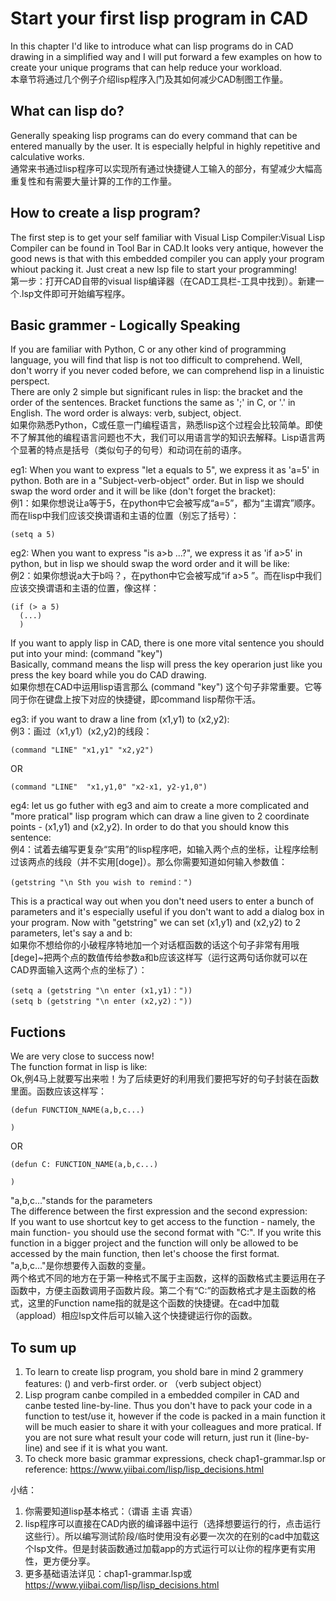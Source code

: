 
# Start your first lisp program in CAD
In this chapter I'd like to introduce what can lisp programs do in CAD drawing in a simplified way and I will put forward a few examples on how to create your unique programs that can help reduce your workload.  
本章节将通过几个例子介绍lisp程序入门及其如何减少CAD制图工作量。  
## What can lisp do?
Generally speaking lisp programs can do every command that can be entered manually by the user. It is especially helpful in highly repetitive and calculative works.  
通常来书通过lisp程序可以实现所有通过快捷键人工输入的部分，有望减少大幅高重复性和有需要大量计算的工作的工作量。  
## How to create a lisp program?
The first step is to get your self familiar with Visual Lisp Compiler:Visual Lisp Compiler can be found in Tool Bar in CAD.It looks very antique, however the good news is that with this embedded compiler you can apply your program whiout packing it. Just creat a new lsp file to start your programming!  
第一步：打开CAD自带的visual lisp编译器（在CAD工具栏-工具中找到）。新建一个.lsp文件即可开始编写程序。  
## Basic grammer - Logically Speaking
If you are familiar with Python, C or any other kind of programming language, you will find that lisp is not too difficult to comprehend. Well, don't worry if you never coded before, we can comprehend lisp in a linuistic perspect.  
There are only 2 simple but significant rules in lisp: the bracket and the order of the sentences.  Bracket functions the same as ';' in C, or '.' in English. The word order is always: verb, subject, object.  
如果你熟悉Python，C或任意一门编程语言，熟悉lisp这个过程会比较简单。即使不了解其他的编程语言问题也不大，我们可以用语言学的知识去解释。Lisp语言两个显著的特点是括号（类似句子的句号）和动词在前的语序。
  
eg1: When you want to express "let a equals to 5", we express it as 'a=5' in python. Both are in a "Subject-verb-object" order. But in lisp we should swap the word order and it will be like (don't forget the bracket):  
例1：如果你想说让a等于5，在python中它会被写成“a=5”，都为“主谓宾”顺序。而在lisp中我们应该交换谓语和主语的位置（别忘了括号）：  
```
(setq a 5) 
```
eg2: When you want to express "is a>b ...?", we express it as 'if a>5' in python, but in lisp we should swap the word order and it will be like:  
例2：如果你想说a大于b吗？，在python中它会被写成“if a>5 ”。而在lisp中我们应该交换谓语和主语的位置，像这样：
```
(if (> a 5) 
  (...)
  )
```
If you want to apply lisp in CAD, there is one more vital sentence you should put into your mind: (command "key")  
Basically, command means the lisp will press the key operarion just like you press the key board while you do CAD drawing.  
如果你想在CAD中运用lisp语言那么 (command "key")  这个句子非常重要。它等同于你在键盘上按下对应的快捷键，即command lisp帮你干活。  
  
eg3: if you want to draw a line from (x1,y1) to (x2,y2):  
例3：画过（x1,y1）(x2,y2)的线段：
```
(command "LINE" "x1,y1" "x2,y2")  
```
OR  
```
(command "LINE"  "x1,y1,0" "x2-x1, y2-y1,0")  
```
eg4: let us go futher with eg3 and aim to create a more complicated and "more pratical" lisp program which can draw a line given to 2 coordinate points - (x1,y1) and (x2,y2). In order to do that you should know this sentence:  
例4：试着去编写更复杂“实用”的lisp程序吧，如输入两个点的坐标，让程序绘制过该两点的线段（并不实用[doge]）。那么你需要知道如何输入参数值：
```
(getstring "\n Sth you wish to remind：")
```
This is a practical way out when you don't need users to enter a bunch of parameters and it's especially useful if you don't want to add a dialog box in your program. Now with "getstring" we can set (x1,y1) and (x2,y2) to 2 parameters, let's say a and b:  
如果你不想给你的小破程序特地加一个对话框函数的话这个句子非常有用哦[dege]~把两个点的数值传给参数a和b应该这样写（运行这两句话你就可以在CAD界面输入这两个点的坐标了）：
```
(setq a (getstring "\n enter (x1,y1)："))
(setq b (getstring "\n enter (x2,y2)："))
```
## Fuctions
We are very close to success now!  
The function format in lisp is like:  
Ok,例4马上就要写出来啦！为了后续更好的利用我们要把写好的句子封装在函数里面。函数应该这样写：
```
(defun FUNCTION_NAME(a,b,c...)

)
```
OR
```
(defun C: FUNCTION_NAME(a,b,c...)

)
```
"a,b,c..."stands for the parameters  
The difference between the first expression and the second expression:  
If you want to use shortcut key to get access to the function - namely, the main function- you should use the second format with "C:". If you write this function in a bigger project and the function will only be allowed to be accessed by the main function, then let's choose the first format.  
"a,b,c..."是你想要传入函数的变量。  
两个格式不同的地方在于第一种格式不属于主函数，这样的函数格式主要运用在子函数中，方便主函数调用子函数片段。第二个有“C:”的函数格式才是主函数的格式，这里的Function name指的就是这个函数的快捷键。在cad中加载（appload）相应lsp文件后可以输入这个快捷键运行你的函数。
## To sum up
1. To learn to create lisp program, you shold bare in mind 2 grammery features: () and verb-first order.  or （verb subject object）
2. Lisp program canbe compiled in a embedded compiler in CAD and canbe tested line-by-line. Thus you don't have to pack your code in a function to test/use it, however if the code is packed in a main function it will be much easier to share it with your colleagues and more pratical. If you are not sure what result your code will return, just run it (line-by-line) and see if it is what you want.
3. To check more basic grammar expressions, check chap1-grammar.lsp or reference: https://www.yiibai.com/lisp/lisp_decisions.html    

小结：  
1. 你需要知道lisp基本格式：（谓语 主语 宾语）
2. lisp程序可以直接在CAD内嵌的编译器中运行（选择想要运行的行，点击运行这些行）。所以编写测试阶段/临时使用没有必要一次次的在别的cad中加载这个lsp文件。但是封装函数通过加载app的方式运行可以让你的程序更有实用性，更方便分享。
3. 更多基础语法详见：chap1-grammar.lsp或 https://www.yiibai.com/lisp/lisp_decisions.html 


